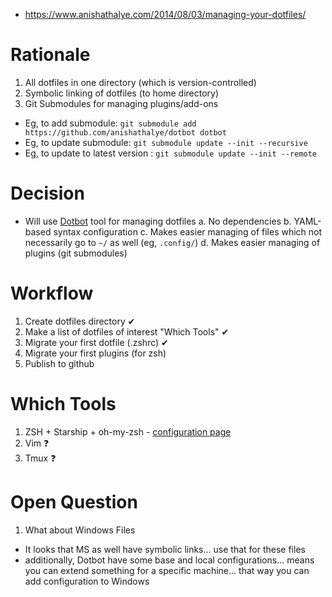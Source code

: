 - https://www.anishathalye.com/2014/08/03/managing-your-dotfiles/

# Rationale
1. All dotfiles in one directory (which is version-controlled)
2. Symbolic linking of dotfiles (to home directory)
3. Git Submodules for managing plugins/add-ons
  - Eg, to add submodule: `git submodule add https://github.com/anishathalye/dotbot dotbot`
  - Eg, to update submodule: `git submodule update --init --recursive`
  - Eg, to update to latest version : `git submodule update --init --remote`

# Decision
- Will use [Dotbot](https://github.com/anishathalye/dotbot) tool for managing dotfiles
  a. No dependencies
  b. YAML-based syntax configuration
  c. Makes easier managing of files which not necessarily go to `~/` as well (eg, `.config/`)
  d. Makes easier managing of plugins (git submodules)

# Workflow
1. Create dotfiles directory ✔
2. Make a list of dotfiles of interest "Which Tools" ✔
3. Migrate your first dotfile (.zshrc) ✔
4. Migrate your first plugins (for zsh)
5. Publish to github

# Which Tools
1. ZSH + Starship + oh-my-zsh - [configuration page](./configuration.md)
1. Vim ❓
2. Tmux ❓

# Open Question
1. What about Windows Files
- It looks that MS as well have symbolic links... use that for these files
- additionally, Dotbot have some base and local configurations... means you can extend something for a specific machine... that way you can add configuration to Windows
